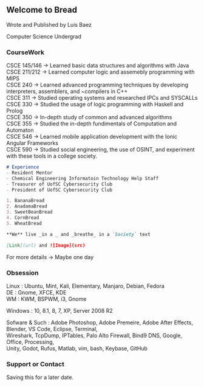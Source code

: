 ## Welcome to Bread

Wrote and Published by Luis Baez

Computer Science Undergrad 

### CourseWork

CSCE 145/146 -> Learned basic data structures and algorithms with Java  
CSCE 211/212 -> Learned computer logic and assemebly programming with MIPS  
CSCE 240 -> Learned advanced programming techniques by developing interpreters, assemblers, and ~compilers in C++  
CSCE 311 -> Studied operating systems and researched IPCs and SYSCALLs  
CSCE 330 -> Studied the usage of logic programming with Haskell and Prolog  
CSCE 350 -> In-depth study of common and advanced algorithms  
CSCE 355 -> Studied the in-depth fundimentals of Computation and Automaton   
CSCE 546 -> Learned mobile application development with the Ionic Angular Frameworks  
CSCE 590 -> Studied social engineering, the use of OSINT, and experiment with these tools in a college society.  


```markdown
# Experience
- Resident Mentor 
- Chemical Engineering Informatoin Technology Help Staff
- Treasurer of UofSC Cybersecurity Club
- President of UofSC Cybersecurity Club

1. BananaBread
2. AnadamaBread
3. SweetBeanBread
4. CornBread
5. WheatBread

**We** live _in a _ and _breathe_ in a `Society` text

[Link](url) and ![Image](src)
```
For more details -> Maybe one day

### Obsession

Linux : Ubuntu, Mint, Kali, Elementary, Manjaro, Debian, Fedora  
DE : Gnome, XFCE, KDE  
WM : KWM, BSPWM, i3, Gnome  

Windows : 10, 8.1, 8, 7, XP, Server 2008 R2  

Sofware & Such : Adobe Photoshop, Adobe Premeire, Adobe After Effects, Blender, VS Code, Eclipse, Terminal,   
          Wireshark, TcpDump, IPTables, Palo Alto Firewall, Bind9 DNS, Google, Office, Processing,   
          Unity, Godot, Rufus, Matlab, vim, bash, Keybase, GitHub  

### Support or Contact  
Saving this for a later date.  
